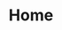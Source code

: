 ---
layout: home
title: Home
landing-title: 'cdf1982.com'
description: null
image: null
author: null
---
